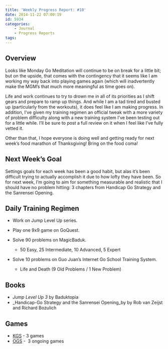 ```yaml
---
title: 'Weekly Progress Report: #10'
date: 2014-11-22 07:00:19
id: 5934
categories:
	- Journal
	- Progress Reports
tags:
---
```


## Overview

Looks like Monday Go Meditation will continue to be on break for a little bit; but on the upside, that comes with the contingency that it seems like I am working my way back into playing games again (which will inadvertently make the MGM’s that much more meaningful as time goes on).

Life and work continues to try to drown me in all of its priorities as I shift gears and prepare to ramp up things. And while I am a tad tired and busted up (particularly from the workouts), it does feel like I am making progress. In addition, I’ve given my training regimen an official tweak with a more variety of problem difficulty along with a new training system I’ve been testing out for a little while. I’ll be sure to post a full review on it when I feel like I’ve fully vetted it.

Other than that, I hope everyone is doing well and getting ready for next week’s food marathon of Thanksgiving! Bring on the food coma!

## Next Week’s Goal

Settings goals for each week has been a good habit, but alas it’s been difficult trying to actually accomplish it due to how lofty they have been. So for next week, I’m going to aim for something measurable and realistic that I should have no problem hitting: 3 chapters from Handicap Go Strategy and the Sanrensei Opening.

## Daily Training Regimen

*   Work on Jump Level Up series.
*   Play one 9x9 game on GoQuest.
*   Solve 90 problems on MagicBaduk.

    *   50 Easy, 25 Intermediate, 10 Advanced, 5 Expert

*   Solve 10 problems on Guo Juan’s Internet Go School Training System.

    *   Life and Death (9 Old Problems / 1 New Problem)

## Books

*   _Jump Level Up 3_ by Baduktopia
*   _Handicap-Go Strategy and the Sanrensei Opening_by by Rob van Zeijst and Richard Bozulich

## Games

*   [KGS](http://www.gokgs.com "KGS Website") - 3 games
*   [OGS](http://www.online-go.com "Online Go Server") -  3 ongoing games